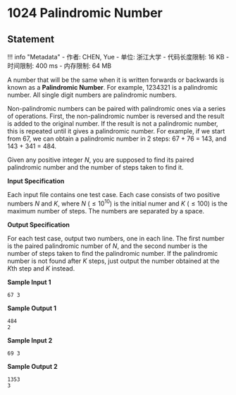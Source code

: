 
# 1024 Palindromic Number

## Statement

!!! info "Metadata"
    - 作者: CHEN, Yue
    - 单位: 浙江大学
    - 代码长度限制: 16 KB
    - 时间限制: 400 ms
    - 内存限制: 64 MB

A number that will be the same when it is written forwards or backwards is known as a **Palindromic Number**. For example, 1234321 is a palindromic number. All single digit numbers are palindromic numbers.

Non-palindromic numbers can be paired with palindromic ones via a series of operations. First, the non-palindromic number is reversed and the result is added to the original number. If the result is not a palindromic number, this is repeated until it gives a palindromic number. For example, if we start from 67, we can obtain a palindromic number in 2 steps: 67 + 76 = 143, and 143 + 341 = 484.

Given any positive integer $N$, you are supposed to find its paired palindromic number and the number of steps taken to find it.

**Input Specification**

Each input file contains one test case. Each case consists of two positive numbers $N$ and $K$, where $N$ ($\le 10^{10}$) is the initial numer and $K$ ($\le 100$) is the maximum number of steps. The numbers are separated by a space.

**Output Specification**

For each test case, output two numbers, one in each line. The first number is the paired palindromic number of $N$, and the second number is the number of steps taken to find the palindromic number. If the palindromic number is not found after $K$ steps, just output the number obtained at the $K$th step and $K$ instead.

**Sample Input 1**
```plaintext
67 3
```

**Sample Output 1**
```plaintext
484
2
```

**Sample Input 2**
```plaintext
69 3
```

**Sample Output 2**
```plaintext
1353
3
```

